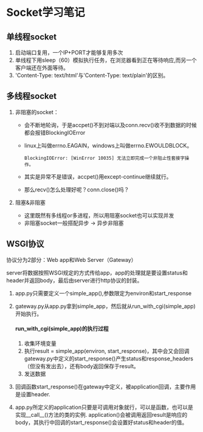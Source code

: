 # Socket学习笔记

## 单线程socket
1. 启动端口复用，一个IP+PORT才能够复用多次
2. 单线程下用sleep（60）模拟执行任务，在浏览器看到正在等待响应,而另一个客户端还在外面等待。
3. 'Content-Type: text/html'与'Content-Type: text/plain'的区别。

## 多线程socket
1. 非阻塞的socket：

    * 会不断地轮询，于是accpet()不到对端以及conn.recv()收不到数据的时候都会报错BlockingIOError
    * linux上叫做errno.EAGAIN，windows上叫做errno.EWOULDBLOCK。

        `BlockingIOError: [WinError 10035] 无法立即完成一个非阻止性套接字操作。`
    
    * 其实是异常不是错误，accpet()用except-continue继续就行。
    * 那么recv()怎么处理好呢？conn.close()吗？

2. 阻塞&非阻塞

    * 这里既然有多线程or多进程，所以用阻塞socket也可以实现并发
    * 非阻塞socket一般搭配异步 -> 异步非阻塞 
    
 ## WSGI协议
 协议分为2部分：Web app和Web Server（Gateway）
 
 server将数据按照WSGI规定的方式传给app，app的处理就是要设置status和header并返回body，最后由server进行http协议的封装。
 1. app.py只需要定义一个simple_app(),参数限定为environ和start_response
 2. gateway.py从app.py拿到simple_app，然后就从run_with_cgi(simple_app)开始执行。
 
    #### run_with_cgi(simple_app)的执行过程
    1. 收集环境变量
    2. 执行result = simple_app(environ, start_response)，其中会又会回调gateway.py中定义的start_response()产生status和response_headers（但没有发出去），还有body返回保存于result。
    3. 发送数据
 3. 回调函数start_response()在gateway中定义，被application回调，主要作用是设置header.
 4. app.py所定义的application只要是可调用对象就行，可以是函数，也可以是实现__call__()方法的类的实例.
    application()会被调用返回result是响应的body，其执行中回调的start_response()会设置好status和header的值。
    
    
    
